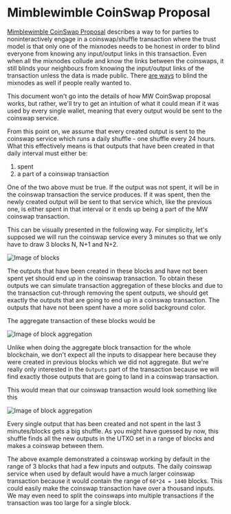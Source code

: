 # Mimblewimble CoinSwap Proposal

[Mimblewimble CoinSwap Proposal](https://forum.grin.mw/t/mimblewimble-coinswap-proposal/8322) describes a way to for parties to noninteractively engage in a coinswap/shuffle transaction where the trust model is that only one of the mixnodes needs to be honest in order to blind everyone from knowing any input/output links in this transaction. Even when all the mixnodes collude and know the links between the coinswaps, it still blinds your neighbours from knowing the input/output links of the transaction unless the data is made public. There [are ways](https://forum.grin.mw/t/mimblewimble-coinswap-proposal/8322/42) to blind the mixnodes as well if people really wanted to.

This document won't go into the details of how MW CoinSwap proposal works, but rather, we'll try to get an intuition of what it could mean if it was used by every single wallet, meaning that every output would be sent to the coinswap service.

From this point on, we assume that every created output is sent to the coinswap service which runs a daily shuffle - one shuffle every 24 hours. What this effectively means is that outputs that have been created in that daily interval must either be:
1. spent
2. a part of a coinswap transaction

One of the two above must be true. If the output was not spent, it will be in the coinswap transaction the service produces. If it was spent, then the newly created output will be sent to that service which, like the previous one, is either spent in that interval or it ends up being a part of the MW coinswap transaction.

This can be visually presented in the following way. For simplicity, let's supposed we will run the coinswap service every 3 minutes so that we only have to draw 3 blocks N, N+1 and N+2.

![Image of blocks](https://i.imgur.com/0HwhDXk.png)

The outputs that have been created in these blocks and have not been spent yet should end up in the coinswap transaction. To obtain these outputs we can simulate transaction aggregation of these blocks and due to the transaction cut-through removing the spent outputs, we should get exactly the outputs that are going to end up in a coinswap transaction. The outputs that have not been spent have a more solid background color.

The aggregate transaction of these blocks would be

![Image of block aggregation](https://i.imgur.com/BGAlOPB.png)

Unlike when doing the aggregate block transaction for the whole blockchain, we don't expect all the inputs to disappear here because they were created in previous blocks which we did not aggregate. But we're really only interested in the `Outputs` part of the transaction because we will find exactly those outputs that are going to land in a coinswap transaction.

This would mean that our coinswap transaction would look something like this

![Image of block aggregation](https://i.imgur.com/tmu91yB.png)

Every single output that has been created and not spent in the last 3 minutes/blocks gets a big shuffle. As you might have guessed by now, this shuffle finds all the new outputs in the UTXO set in a range of blocks and makes a coinswap between them.

The above example demonstrated a coinswap working by default in the range of 3 blocks that had a few inputs and outputs. The daily coinswap service when used by default would have a much larger coinswap transaction because it would contain the range of `60*24 = 1440` blocks. This could easily make the coinswap transaction have over a thousand inputs. We may even need to split the coinswaps into multiple transactions if the transaction was too large for a single block.
